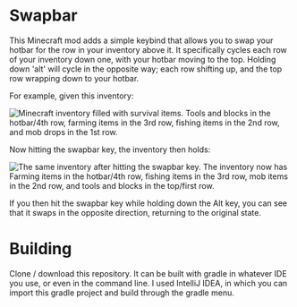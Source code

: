 # Swapbar

This Minecraft mod adds a simple keybind that allows you to swap your hotbar for the row in your inventory above it. It specifically cycles each row of your inventory down one, with your hotbar moving to the top. Holding down 'alt' will cycle in the opposite way; each row shifting up, and the top row wrapping down to your hotbar.

For example, given this inventory: 

![Minecraft inventory filled with survival items. Tools and blocks in the hotbar/4th row, farming items in the 3rd row, fishing items in the 2nd row, and mob drops in the 1st row.](https://github.com/zandgall/Swapbar/assets/38407831/023e7a19-a19d-4ccf-b7dc-56835ffc1b83)

Now hitting the swapbar key, the inventory then holds:

![The same inventory after hitting the swapbar key. The inventory now has Farming items in the hotbar/4th row, fishing items in the 3rd row, mob items in the 2nd row, and tools and blocks in the top/first row.](https://github.com/zandgall/Swapbar/assets/38407831/e149e5f0-728f-4bdb-9c4c-da6c895a326b)

If you then hit the swapbar key while holding down the Alt key, you can see that it swaps in the opposite direction, returning to the original state.

# Building

Clone / download this repository. It can be built with gradle in whatever IDE you use, or even in the command line. I used IntelliJ IDEA, in which you can import this gradle project and build through the gradle menu.
